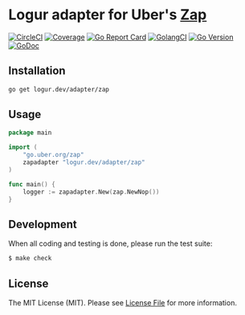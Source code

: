 # Logur adapter for Uber's [Zap](https://github.com/uber-go/zap)

[![CircleCI](https://circleci.com/gh/logur/adapter-zap.svg?style=svg)](https://circleci.com/gh/logur/adapter-zap)
[![Coverage](https://gocover.io/_badge/logur.dev/adapter/zap)](https://gocover.io/logur.dev/adapter/zap)
[![Go Report Card](https://goreportcard.com/badge/logur.dev/adapter/zap?style=flat-square)](https://goreportcard.com/report/logur.dev/adapter/zap)
[![GolangCI](https://golangci.com/badges/github.com/logur/adapter-zap.svg)](https://golangci.com/r/github.com/logur/adapter-zap)
[![Go Version](https://img.shields.io/badge/go%20version-%3E=1.11-61CFDD.svg?style=flat-square)](https://github.com/logur/adapter-zap)
[![GoDoc](http://img.shields.io/badge/godoc-reference-5272B4.svg?style=flat-square)](https://godoc.org/logur.dev/adapter/zap)


## Installation

```bash
go get logur.dev/adapter/zap
```


## Usage

```go
package main

import (
	"go.uber.org/zap"
	zapadapter "logur.dev/adapter/zap"
)

func main() {
	logger := zapadapter.New(zap.NewNop())
}
```


## Development

When all coding and testing is done, please run the test suite:

``` bash
$ make check
```


## License

The MIT License (MIT). Please see [License File](LICENSE) for more information.
